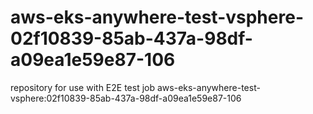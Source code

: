 # aws-eks-anywhere-test-vsphere-02f10839-85ab-437a-98df-a09ea1e59e87-106
repository for use with E2E test job aws-eks-anywhere-test-vsphere:02f10839-85ab-437a-98df-a09ea1e59e87-106
